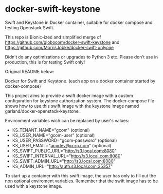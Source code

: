 # docker-swift-keystone

Swift and Keystone in Docker container, suitable for docker compose and testing Openstack Swift.

This repo is Bionic-ized and simplified merge of https://github.com/globocom/docker-swift-keystone and https://github.com/MorrisJobke/docker-swift-onlyone

Didn't do any optimizations or upgrades to Python 3 etc. Please don't use in production, this is for testing Swift only!

Original README below:

Docker for Swift and Keystone. (each app on a docker container started by docker-compose)

This project aims to provide a swift docker image with a custom configuration for keystone authorization system.
The docker-compose file shows how to use this swift image with the keystone image named garland/docker-openstack-keystone.

Environment variables wich can be replaced by user's values:

- KS_TENANT_NAME="gcom" (optional)
- KS_USER_NAME="gcom-user" (optional)
- KS_USER_PASSWORD="gcom-password" (optional)
- KS_USER_EMAIL="appdev@corp.com" (optional)
- KS_SWIFT_PUBLIC_URL="http://s3.local.com:8080"
- KS_SWIFT_INTERNAL_URL="http://s3.local.com:8080"
- KS_SWIFT_ADMIN_URL="http://s3.local.com:8080"
- KS_ADMIN_URL="http://auth.s3.local.com:35357"

To start up a container with this swift image, the user has only to fill out the non optional enviroment variables. Remember that the swift image has to be used with a keystone image.